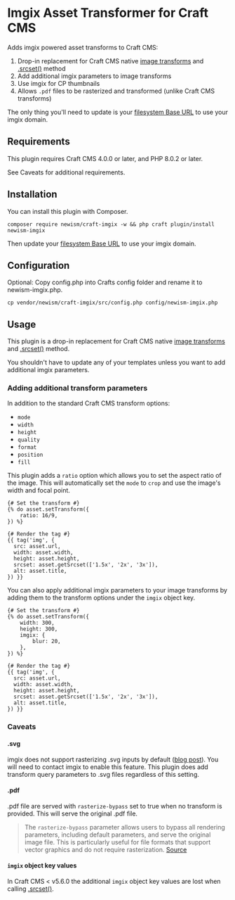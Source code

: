 # Imgix Asset Transformer for Craft CMS

Adds imgix powered asset transforms to Craft CMS:

1. Drop-in replacement for Craft CMS native [image transforms](https://craftcms.com/docs/5.x/development/image-transforms.html) and [.srcset()](https://craftcms.com/docs/5.x/development/image-transforms.html#generating-srcset-sizes) method
2. Add additional imgix parameters to image transforms
3. Use imgix for CP thumbnails
4. Allows `.pdf` files to be rasterized and transformed (unlike Craft CMS transforms)

The only thing you'll need to update is your [filesystem Base URL](https://craftcms.com/docs/5.x/reference/element-types/assets.html#filesystems)
to use your imgix domain.

## Requirements

This plugin requires Craft CMS 4.0.0 or later, and PHP 8.0.2 or later.

See Caveats for additional requirements.

## Installation

You can install this plugin with Composer.

```shell
composer require newism/craft-imgix -w && php craft plugin/install newism-imgix
```

Then update your [filesystem Base URL](https://craftcms.com/docs/5.x/reference/element-types/assets.html#filesystems)
to use your imgix domain.

## Configuration

Optional: Copy config.php into Crafts config folder and rename it to newism-imgix.php.

```shell
cp vendor/newism/craft-imgix/src/config.php config/newism-imgix.php
```

## Usage

This plugin is a drop-in replacement for Craft CMS native [image transforms](https://craftcms.com/docs/5.x/development/image-transforms.html) and [.srcset()](https://craftcms.com/docs/5.x/development/image-transforms.html#generating-srcset-sizes) method.

You shouldn't have to update any of your templates unless you want to add additional imgix parameters.

### Adding additional transform parameters

In addition to the standard Craft CMS transform options:

* `mode`
* `width`
* `height`
* `quality`
* `format`
* `position`
* `fill`

This plugin adds a `ratio` option which allows you to set the aspect ratio of the image. This will automatically
set the `mode` to `crop` and use the image's width and focal point.

```twig
{# Set the transform #}
{% do asset.setTransform({ 
    ratio: 16/9,
}) %}

{# Render the tag #}
{{ tag('img', {
  src: asset.url,
  width: asset.width,
  height: asset.height,
  srcset: asset.getSrcset(['1.5x', '2x', '3x']),
  alt: asset.title,
}) }}
```

You can also apply additional imgix parameters to your image transforms by adding them to the transform options under the `imgix` object key.

```twig
{# Set the transform #}
{% do asset.setTransform({ 
    width: 300, 
    height: 300,
    imgix: {
        blur: 20,
    },
}) %}

{# Render the tag #}
{{ tag('img', {
  src: asset.url,
  width: asset.width,
  height: asset.height,
  srcset: asset.getSrcset(['1.5x', '2x', '3x']),
  alt: asset.title,
}) }}
```

### Caveats

#### .svg

imgix does not support rasterizing .svg inputs by default ([blog post](https://www.imgix.com/blog/announcing-support-for-webp-and-svg)).
You will need to contact imgix to enable this feature. This plugin does add transform query parameters to .svg files regardless of this setting.

#### .pdf
.pdf file are served with `rasterize-bypass` set to true when no transform is provided. This will serve the original .pdf file.

> The `rasterize-bypass` parameter allows users to bypass all rendering parameters, including default parameters, and serve the original image file. This is particularly useful for file formats that support vector graphics and do not require rasterization. [Source](https://docs.imgix.com/en-US/apis/rendering/format/rasterize-bypass)

#### `imgix` object key values

In Craft CMS < v5.6.0 the additional `imgix` object key values are lost
when calling [.srcset()](https://craftcms.com/docs/5.x/development/image-transforms.html#generating-srcset-sizes).
